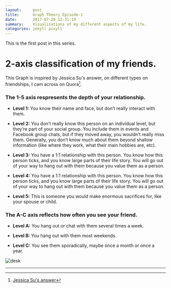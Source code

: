 ```yaml
---
layout:     post
title:      Graph Theory Episode-1
date:       2017-07-29 12:31:19
summary:    Visualisations of my different aspects of my life.
categories: jekyll pixyll
---
```


This is the first post in this series.

# 2-axis classification of my friends.

This Graph is inspired by Jessica Su's answer, on different types on friendships, I cam across on Quora[^1].

### The 1-5 axis respresents the depth of your relationship.

* __Level 1:__ You know their name and face, but don’t really interact with them.

* __Level 2:__ You don’t really know this person on an individual level, but they’re part of your social group. You include them in events and Facebook group chats, but if they moved away, you wouldn’t really miss them. Generally, you don’t know much about them beyond shallow information (like where they work, what their main hobbies are, etc).

* __Level 3:__ You have a 1:1 relationship with this person. You know how this person ticks, and you know large parts of their life story. You will go out of your way to hang out with them because you value them as a person.

* __Level 4:__ You have a 1:1 relationship with this person. You know how this person ticks, and you know large parts of their life story. You will go out of your way to hang out with them because you value them as a person.

* __Level 5:__ This is someone you would make enormous sacrifices for, like your spouse or child.

### The A-C axis reflects how often you see your friend.

* __Level A:__ You hang out or chat with them several times a week.

* __Level B:__ You hang out with them most weekends.

* __Level C:__ You see them sporadically, maybe once a month or once a year.

![desk](https://pranavkhadpe.github.io/blog/images/Untitled-1.png)


---

[^1]: [Jessica Su's answer](https://www.quora.com/What-are-the-different-types-of-friendships/answer/Jessica-Su?srid=2Hof) 
